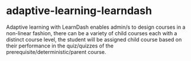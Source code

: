 # adaptive-learning-learndash
Adaptive learning with LearnDash enables admin/s to design courses in a non-linear fashion, there can be a variety of child courses each with a distinct course level, the student will be assigned child course based on their performance in the quiz/quizzes of the prerequisite/deterministic/parent course.
